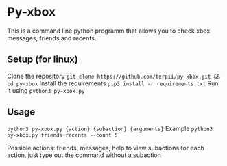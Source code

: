 # Py-xbox

This is a command line python programm that allows you to check xbox messages, friends and recents.

## Setup (for linux)

Clone the repository ``git clone https://github.com/terpii/py-xbox.git && cd py-xbox``
Install the requirements ``pip3 install -r requirements.txt``
Run it using ``python3 py-xbox.py``

## Usage

``python3 py-xbox.py {action} {subaction} {arguments}``
Example ``python3 py-xbox.py friends recents --count 5``

Possible actions: friends, messages, help
to view subactions for each action, just type out the command without a subaction